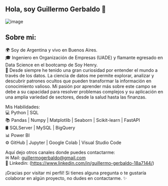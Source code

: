   ## Hola, soy Guillermo Gerbaldo 👋

![image](https://github.com/user-attachments/assets/5de64b97-b421-4261-aa01-afe5916df01b)

## Sobre mi:

🌍 Soy de Argentina y vivo en Buenos Aires.   
🎓 Ingeniero en Organización de Empresas (UADE) y flamante egresado en Data Science en el bootcamp de Soy Henry.    
🌱 Desde siempre he tenido una gran curiosidad por entender el mundo a través de los datos. La ciencia de datos me permite explorar, analizar y descubrir patrones ocultos que pueden transformar la información en conocimiento valioso. Mi pasión por aprender más sobre este campo se debe a su capacidad para resolver problemas complejos y su aplicación en una amplia variedad de sectores, desde la salud hasta las finanzas.

Mis Habilidades:  
💻 Python | SQL  
📚 Pandas | Numpy | Matplotlib | Seaborn | Scikit-learn | FastAPI  
🛢 SQLServer | MySQL | BigQuery  
📊 Power BI  
⚙️ GitHub | Jupyter | Google Colab | Visual Studio Code  

Aquí dejo otros canales donde puedes contactarme:  
✉ Mail: guillermogerbaldo@gmail.com  
💼 Linkedin: (https://www.linkedin.com/in/guillermo-gerbaldo-18a7144/)

¡Gracias por visitar mi perfil! Si tienes alguna pregunta o te gustaría colaborar en algún proyecto, no dudes en contactarme. ✨
